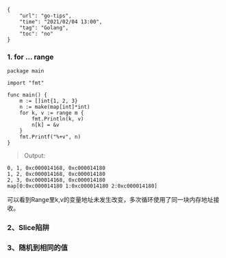 ```
{
    "url": "go-tips",
    "time": "2021/02/04 13:00",
    "tag": "Golang",
    "toc": "no"
}
```

### 1. for ... range

```
package main

import "fmt"

func main() {
	m := []int{1, 2, 3}
	n := make(map[int]*int)
	for k, v := range m {
		fmt.Println(k, v)
		n[k] = &v
	}
	fmt.Printf("%+v", n)
}
```

> Output:

```
0, 1, 0xc000014168, 0xc000014180
1, 2, 0xc000014168, 0xc000014180
2, 3, 0xc000014168, 0xc000014180
map[0:0xc000014180 1:0xc000014180 2:0xc000014180]
```

可以看到Range里k,v的变量地址未发生改变，多次循环使用了同一块内存地址接收。

### 2、Slice陷阱


### 3、随机到相同的值
